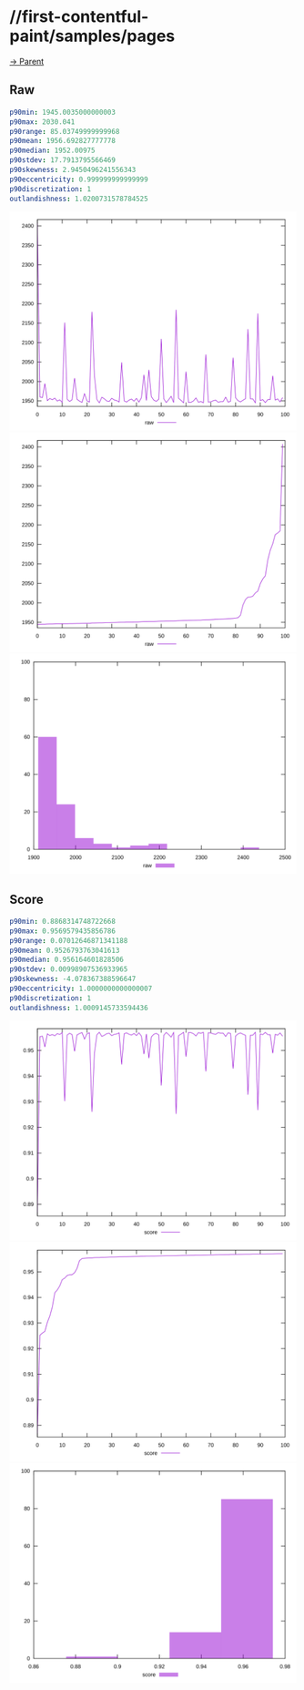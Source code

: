 
# //first-contentful-paint/samples/pages

[→ Parent](../..)


## Raw


```yaml
p90min: 1945.0035000000003
p90max: 2030.041
p90range: 85.03749999999968
p90mean: 1956.692827777778
p90median: 1952.00975
p90stdev: 17.7913795566469
p90skewness: 2.9450496241556343
p90eccentricity: 0.999999999999999
p90discretization: 1
outlandishness: 1.0200731578784525

```

![PLOT: raw-values](./raw/values.svg)![PLOT: raw-sorted](./raw/sorted.svg)![PLOT: raw-histogram](./raw/histogram.svg)
## Score


```yaml
p90min: 0.8868314748722668
p90max: 0.9569579435856786
p90range: 0.07012646871341188
p90mean: 0.9526793763041613
p90median: 0.956164601828506
p90stdev: 0.00998907536933965
p90skewness: -4.078367388596647
p90eccentricity: 1.0000000000000007
p90discretization: 1
outlandishness: 1.0009145733594436

```

![PLOT: score-values](./score/values.svg)![PLOT: score-sorted](./score/sorted.svg)![PLOT: score-histogram](./score/histogram.svg)